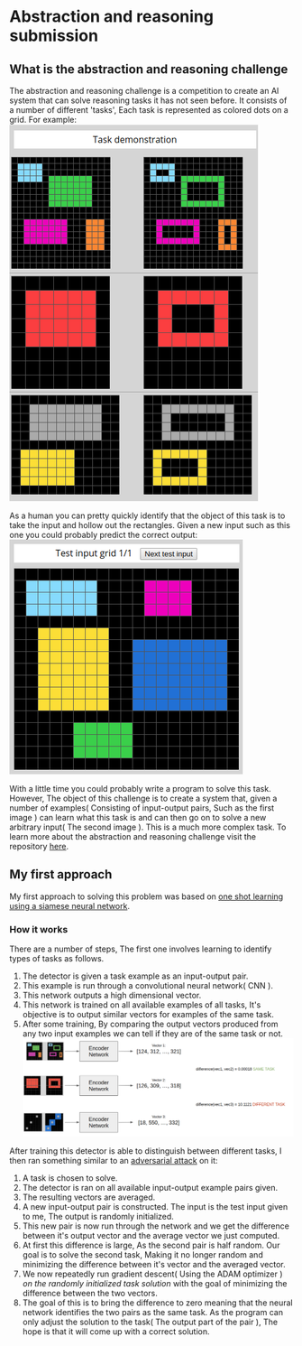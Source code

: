 # Abstraction and reasoning submission
## What is the abstraction and reasoning challenge
The abstraction and reasoning challenge is a competition to create an AI system that can solve reasoning tasks it has not seen before.
It consists of a number of different 'tasks', Each task is represented as colored dots on a grid. For example:
![Example of a task](https://github.com/HarveyBrezinaConniffe/ARC/blob/master/images/demo.png)

As a human you can pretty quickly identify that the object of this task is to take the input and hollow out the rectangles. Given a new input such as this one you could probably predict the correct output:
![New Input](https://github.com/HarveyBrezinaConniffe/ARC/blob/master/images/input.png)

With a little time you could probably write a program to solve this task. However, The object of this challenge is to create a system that, given a number of examples( Consisting of input-output pairs, Such as the first image ) can learn what this task is and can then go on to solve a new arbitrary input( The second image ). This is a much more complex task.
To learn more about the abstraction and reasoning challenge visit the repository [here](https://github.com/fchollet/ARC).

## My first approach
My first approach to solving this problem was based on [one shot learning using a siamese neural network](https://towardsdatascience.com/one-shot-learning-with-siamese-networks-using-keras-17f34e75bb3d).

### How it works
There are a number of steps, The first one involves learning to identify types of tasks as follows.
1. The detector is given a task example as an input-output pair.
2. This example is run through a convolutional neural network( CNN ).
3. This network outputs a high dimensional vector.
4. This network is trained on all available examples of all tasks, It's objective is to output similar vectors for examples of the same task.
5. After some training, By comparing the output vectors produced from any two input examples we can tell if they are of the same task or not.
![Diagram 1](https://github.com/HarveyBrezinaConniffe/ARC/blob/master/images/diag1.png)

After training this detector is able to distinguish between different tasks, I then ran something similar to an [adversarial attack](https://openai.com/blog/adversarial-example-research/) on it:
1. A task is chosen to solve.
2. The detector is ran on all available input-output example pairs given.
3. The resulting vectors are averaged.
4. A new input-output pair is constructed. The input is the test input given to me, The output is randomly initialized.
5. This new pair is now run through the network and we get the difference between it's output vector and the average vector we just computed.
6. At first this difference is large, As the second pair is half random. Our goal is to solve the second task, Making it no longer random and minimizing the difference between it's vector and the averaged vector.
7. We now repeatedly run gradient descent( Using the ADAM optimizer ) *on the randomly initialized task solution* with the goal of minimizing the difference between the two vectors.
8. The goal of this is to bring the difference to zero meaning that the neural network identifies the two pairs as the same task. As the program can only adjust the solution to the task( The output part of the pair ), The hope is that it will come up with a correct solution.

